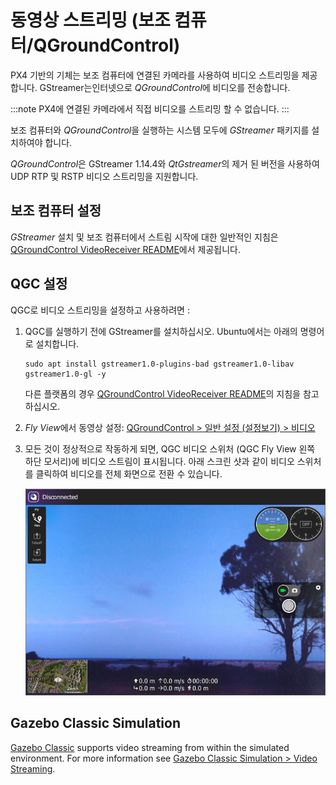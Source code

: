 # 동영상 스트리밍 (보조 컴퓨터/QGroundControl)

PX4 기반의 기체는 보조 컴퓨터에 연결된 카메라를 사용하여 비디오 스트리밍을 제공합니다. GStreamer는인터넷으로 *QGroundControl*에 비디오를 전송합니다.

:::note
PX4에 연결된 카메라에서 직접 비디오를 스트리밍 할 수 없습니다.
:::

보조 컴퓨터와 *QGroundControl*을 실행하는 시스템 모두에 *GStreamer* 패키지를 설치하여야 합니다.

*QGroundControl*은 GStreamer 1.14.4와 *QtGstreamer*의 제거 된 버전을 사용하여 UDP RTP 및 RSTP 비디오 스트리밍을 지원합니다.

## 보조 컴퓨터 설정

*GStreamer* 설치 및 보조 컴퓨터에서 스트림 시작에 대한 일반적인 지침은 [QGroundControl VideoReceiver README](https://github.com/mavlink/qgroundcontrol/blob/master/src/VideoReceiver/README.md)에서 제공됩니다.

## QGC 설정

QGC로 비디오 스트리밍을 설정하고 사용하려면 :

1. QGC를 실행하기 전에 GStreamer를 설치하십시오. Ubuntu에서는 아래의 명령어로 설치합니다.
   ```
   sudo apt install gstreamer1.0-plugins-bad gstreamer1.0-libav gstreamer1.0-gl -y
   ```
   다른 플랫폼의 경우 [QGroundControl VideoReceiver README](https://github.com/mavlink/qgroundcontrol/blob/master/src/VideoReceiver/README.md)의 지침을 참고하십시오.
1. *Fly View*에서 동영상 설정: [QGroundControl > 일반 설정 (설정보기) > 비디오 ](https://docs.qgroundcontrol.com/master/en/SettingsView/General.html#video)
1. 모든 것이 정상적으로 작동하게 되면, QGC 비디오 스위처 (QGC Fly View 왼쪽 하단 모서리)에 비디오 스트림이 표시됩니다. 아래 스크린 샷과 같이 비디오 스위처를 클릭하여 비디오를 전체 화면으로 전환  수 있습니다.

   ![QGC에서의 실시간 동영상 전송 화면](../../assets/videostreaming/qgc-screenshot.png)

## Gazebo Classic Simulation

[Gazebo Classic](../sim_gazebo_classic/README.md) supports video streaming from within the simulated environment. For more information see [Gazebo Classic Simulation > Video Streaming](../sim_gazebo_classic/README.md#video-streaming).
